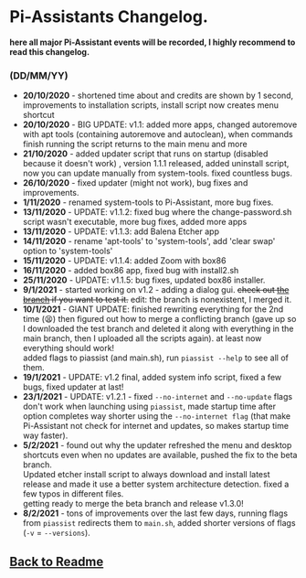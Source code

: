  # Pi-Assistants Changelog.
 **here all major Pi-Assistant events will be recorded, I highly recommend to read this changelog.**
 
 ### (DD/MM/YY)
 * **20/10/2020** - shortened time about and credits are shown by 1 second, improvements to installation scripts, install script now creates menu shortcut
 * **20/10/2020** - BIG UPDATE: v1.1: added more apps, changed autoremove with apt tools (containing autoremove and autoclean), when commands finish running the script returns to the main menu and more
 * **21/10/2020** - added updater script that runs on startup (disabled because it doesn't work) , version 1.1.1 released, added uninstall script, now you can update manually from system-tools. fixed countless bugs.
 * **26/10/2020** - fixed updater (might not work), bug fixes and improvements. 
 * **1/11/2020** - renamed system-tools to Pi-Assistant, more bug fixes. 
 * **13/11/2020** - UPDATE: v1.1.2: fixed bug where the change-password.sh script wasn't executable, more bug fixes, added more apps
 * **13/11/2020** - UPDATE: v1.1.3: add Balena Etcher app
 * **14/11/2020** - rename 'apt-tools' to 'system-tools', add 'clear swap' option to 'system-tools'
 * **15/11/2020** - UPDATE: v1.1.4: added Zoom with box86
 * **16/11/2020** - added box86 app, fixed bug with install2.sh
 * **25/11/2020** - UPDATE: v1.1.5: bug fixes, updated box86 installer.
 * **9/1/2021** - started working on v1.2 - adding a dialog gui. ~~check out [the branch](https://github.com/Itai-Nelken/Pi-Assistant/tree/dialog-gui-testing) if you want to test it.~~ edit: the branch is nonexistent, I merged it.
 * **10/1/2021** - GIANT UPDATE: finished rewriting everything for the 2nd time (:tired_face:) then figured out how to merge a conflicting branch (gave up so I downloaded the test branch and deleted it along with everything in the main branch, then I uploaded all the scripts again). at least now everything should work!<br>
added flags to piassist (and main.sh), run `piassist --help` to see all of them.
* **19/1/2021** - UPDATE: v1.2 final, added system info script, fixed a few bugs, fixed updater at last!
* **23/1/2021** - UPDATE: v1.2.1 - fixed `--no-internet` and `--no-update` flags don't work when launching using `piassist`, made startup time after option completes way shorter using the `--no-internet flag` (that make Pi-Assistant not check for internet and updates, so makes startup time way faster).
* **5/2/2021** - found out why the updater refreshed the menu and desktop shortcuts even when no updates are available, pushed the fix to the beta branch.<br>Updated etcher install script to always download and install latest release and made it use a better system architecture detection. fixed a few typos in different files.<br>getting ready to merge the beta branch and release v1.3.0!
* **8/2/2021** - tons of improvements over the last few days, running flags from `piassist` redirects them to `main.sh`, added shorter versions of flags (`-v` = `--versions`).


## [Back to Readme](https://github.com/Itai-Nelken/Pi-Assistant#-pi-assistant)
<!--
# Nothing here is visible.
TEMPLATE:

* **DD/MM/YY** - fixed... added... getting ready to... etc.
* **DD/MM/YY** - UPDATE: vx.y.z - fixed... added... etc.
* **DD/MM/YY** - BIG UPDATE: vx.y.z - fixed... added... etc.

#DD/MM/YY example
DD=5
MM=2
YY=2021
||
\/
5/2/2021
-->
